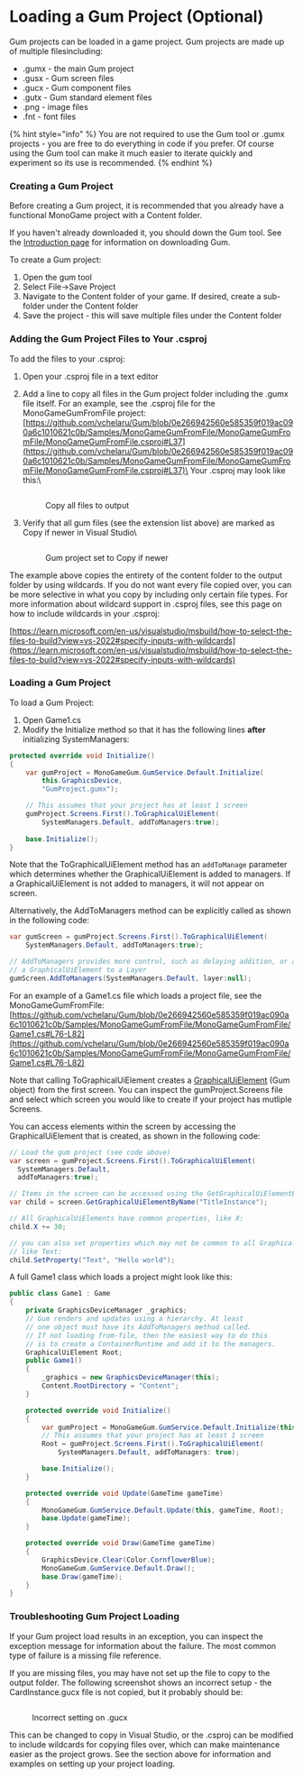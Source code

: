 # Loading a Gum Project (Optional)

Gum projects can be loaded in a game project. Gum projects are made up of multiple filesincluding:

* .gumx - the main Gum project
* .gusx - Gum screen files
* .gucx - Gum component files
* .gutx - Gum standard element files
* .png - image files
* .fnt - font files

{% hint style="info" %}
You are not required to use the Gum tool or .gumx projects - you are free to do everything in code if you prefer. Of course using the Gum tool can make it much easier to iterate quickly and experiment so its use is recommended.
{% endhint %}

### Creating a Gum Project

Before creating a Gum project, it is recommended that you already have a functional MonoGame project with a Content folder.

If you haven't already downloaded it, you should down the Gum tool. See the [Introduction page](../../#downloading-gum) for information on downloading Gum.

To create a Gum project:

1. Open the gum tool
2. Select File->Save Project
3. Navigate to the Content folder of your game. If desired, create a sub-folder under the Content folder
4. Save the project - this will save multiple files under the Content folder

### Adding the Gum Project Files to Your .csproj

To add the files to your .csproj:

1. Open your .csproj file in a text editor
2.  Add a line to copy all files in the Gum project folder including the .gumx file itself. For an example, see the .csproj file for the MonoGameGumFromFile project: [https://github.com/vchelaru/Gum/blob/0e266942560e585359f019ac090a6c1010621c0b/Samples/MonoGameGumFromFile/MonoGameGumFromFile/MonoGameGumFromFile.csproj#L37](https://github.com/vchelaru/Gum/blob/0e266942560e585359f019ac090a6c1010621c0b/Samples/MonoGameGumFromFile/MonoGameGumFromFile/MonoGameGumFromFile.csproj#L37)\
    Your .csproj may look like this:\\

    <figure><img src="../../.gitbook/assets/29_12 07 52.png" alt=""><figcaption><p>Copy all files to output</p></figcaption></figure>
3.  Verify that all gum files (see the extension list above) are marked as Copy if newer in Visual Studio\\

    <figure><img src="../../.gitbook/assets/CopyIfNewer.png" alt=""><figcaption><p>Gum project set to Copy if newer</p></figcaption></figure>

The example above copies the entirety of the content folder to the output folder by using wildcards. If you do not want every file copied over, you can be more selective in what you copy by including only certain file types. For more information about wildcard support in .csproj files, see this page on how to include wildcards in your .csproj:

[https://learn.microsoft.com/en-us/visualstudio/msbuild/how-to-select-the-files-to-build?view=vs-2022#specify-inputs-with-wildcards](https://learn.microsoft.com/en-us/visualstudio/msbuild/how-to-select-the-files-to-build?view=vs-2022#specify-inputs-with-wildcards)

### Loading a Gum Project

To load a Gum Project:

1. Open Game1.cs
2. Modify the Initialize method so that it has the following lines **after** initializing SystemManagers:

```csharp
protected override void Initialize()
{
    var gumProject = MonoGameGum.GumService.Default.Initialize(
        this.GraphicsDevice, 
        "GumProject.gumx");

    // This assumes that your project has at least 1 screen
    gumProject.Screens.First().ToGraphicalUiElement(
        SystemManagers.Default, addToManagers:true);
    
    base.Initialize();
}
```

Note that the ToGraphicalUiElement method has an `addToManage` parameter which determines whether the GraphicalUiElement is added to managers. If a GraphicalUiElement is not added to managers, it will not appear on screen.

Alternatively, the AddToManagers method can be explicitly called as shown in the following code:

```csharp
var gumScreen = gumProject.Screens.First().ToGraphicalUiElement(
    SystemManagers.Default, addToManagers:true);

// AddToManagers provides more control, such as delaying addition, or adding 
// a GraphicalUiElement to a Layer
gumScreen.AddToManagers(SystemManagers.Default, layer:null);
```

For an example of a Game1.cs file which loads a project file, see the MonoGameGumFromFile: [https://github.com/vchelaru/Gum/blob/0e266942560e585359f019ac090a6c1010621c0b/Samples/MonoGameGumFromFile/MonoGameGumFromFile/Game1.cs#L76-L82](https://github.com/vchelaru/Gum/blob/0e266942560e585359f019ac090a6c1010621c0b/Samples/MonoGameGumFromFile/MonoGameGumFromFile/Game1.cs#L76-L82)

Note that calling ToGraphicalUiElement creates a [GraphicalUiElement](../gum-code-reference/graphicaluielement/) (Gum object) from the first screen. You can inspect the gumProject.Screens file and select which screen you would like to create if your project has mutliple Screens.

You can access elements within the screen by accessing the GraphicalUiElement that is created, as shown in the following code:

```csharp
// Load the gum project (see code above)
var screen = gumProject.Screens.First().ToGraphicalUiElement(
  SystemManagers.Default, 
  addToManagers:true);

// Items in the screen can be accessed using the GetGraphicalUiElementByName method:
var child = screen.GetGraphicalUiElementByName("TitleInstance");

// All GraphicalUiElements have common properties, like X:
child.X += 30;

// you can also set properties which may not be common to all GraphicalUiElements,
// like Text:
child.SetProperty("Text", "Hello world");
```

A full Game1 class which loads a project might look like this:

```csharp
public class Game1 : Game
{
    private GraphicsDeviceManager _graphics;
    // Gum renders and updates using a hierarchy. At least
    // one object must have its AddToManagers method called.
    // If not loading from-file, then the easiest way to do this
    // is to create a ContainerRuntime and add it to the managers.
    GraphicalUiElement Root;
    public Game1()
    {
        _graphics = new GraphicsDeviceManager(this);
        Content.RootDirectory = "Content";
    }

    protected override void Initialize()
    {
        var gumProject = MonoGameGum.GumService.Default.Initialize(this.GraphicsDevice, "GumProject.gumx");
        // This assumes that your project has at least 1 screen
        Root = gumProject.Screens.First().ToGraphicalUiElement(
            SystemManagers.Default, addToManagers: true);

        base.Initialize();
    }

    protected override void Update(GameTime gameTime)
    {
        MonoGameGum.GumService.Default.Update(this, gameTime, Root);
        base.Update(gameTime);
    }

    protected override void Draw(GameTime gameTime)
    {
        GraphicsDevice.Clear(Color.CornflowerBlue);
        MonoGameGum.GumService.Default.Draw();
        base.Draw(gameTime);
    }
}
```

### Troubleshooting Gum Project Loading

If your Gum project load results in an exception, you can inspect the exception message for information about the failure. The most common type of failure is a missing file reference.

If you are missing files, you may have not set up the file to copy to the output folder. The following screenshot shows an incorrect setup - the CardInstance.gucx file is not copied, but it probably should be:

<figure><img src="../../.gitbook/assets/image (49).png" alt=""><figcaption><p>Incorrect setting on .gucx</p></figcaption></figure>

This can be changed to copy in Visual Studio, or the .csproj can be modified to include wildcards for copying files over, which can make maintenance easier as the project grows. See the section above for information and examples on setting up your project loading.
